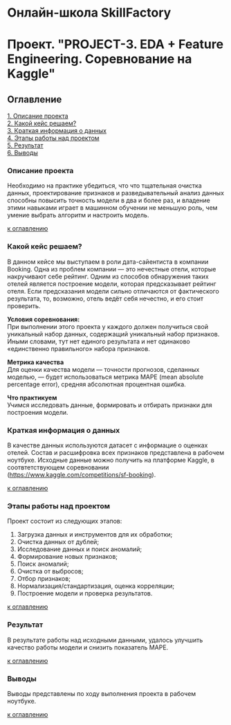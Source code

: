 # Онлайн-школа SkillFactory
# Проект. "PROJECT-3. EDA + Feature Engineering. Соревнование на Kaggle"

## Оглавление  
[1. Описание проекта](README.md#Описание-проекта)  
[2. Какой кейс решаем?](README.md#Какой-кейс-решаем)  
[3. Краткая информация о данных](README.md#Краткая-информация-о-данных)  
[4. Этапы работы над проектом](README.md#Этапы-работы-над-проектом)  
[5. Результат](README.md#Результат)    
[6. Выводы](README.md#Выводы) 

### Описание проекта    
Необходимо на практике убедиться, что что тщательная очистка данных, проектирование признаков и разведывательный анализ данных способны повысить точность модели в два и более раз, и владение этими навыками играет в машинном обучении не меньшую роль, чем умение выбрать алгоритм и настроить модель.

[к оглавлению](README.md#Оглавление)


### Какой кейс решаем?    
В данном кейсе мы выступаем в роли дата-сайентиста в компании Booking. Одна из проблем компании — это нечестные отели, которые накручивают себе рейтинг. Одним из способов обнаружения таких отелей является построение модели, которая предсказывает рейтинг отеля. Если предсказания модели сильно отличаются от фактического результата, то, возможно, отель ведёт себя нечестно, и его стоит проверить.

**Условия соревнования:**  
При выполнении этого проекта у каждого должен получиться свой уникальный набор данных, содержащий уникальный набор признаков. Иными словами, тут нет единого результата и нет одинаково «единственно правильного» набора признаков.

**Метрика качества**     
Для оценки качества модели — точности прогнозов, сделанных моделью, — будет использоваться метрика MAPE (mean absolute percentage error), средняя абсолютная процентная ошибка.

**Что практикуем**     
Учимся исследовать данные, формировать и отбирать признаки для построения модели.


### Краткая информация о данных
В качестве данных используются датасет с информацие о оценках отелей. Состав и расшифровка всех признаков представлена в рабочем ноутбуке.
Исходные данные можно получить на платформе Kaggle, в соотвтетствующем соревновании (https://www.kaggle.com/competitions/sf-booking).
  
[к оглавлению](README.md#Оглавление)


### Этапы работы над проектом  
Проект состоит из следующих этапов:
1. Загрузка данных и инструментов для их обработки;
2. Очистка данных от дублей;
3. Исследование данных и поиск аномалий;
4. Формирование новых признаков;
5. Поиск аномалий;
6. Очистка от выбросов;
7. Отбор признаков;
8. Нормализация/стандартизация, оценка корреляции;
9. Построение модели и проверка результатов.

[к оглавлению](README.md#Оглавление)


### Результат
В результате работы над исходными данными, удалось улучшить качество работы модели и снизить показатель MAPE.

[к оглавлению](README.md#Оглавление)


### Выводы
Выводы представлены по ходу выполнения проекта в рабочем ноутбуке.

[к оглавлению](README.md#Оглавление)